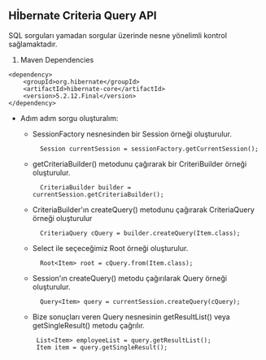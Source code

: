 ## Hİbernate Criteria Query API 
SQL sorguları yamadan sorgular üzerinde nesne yönelimli kontrol sağlamaktadır. 

1. Maven Dependencies

```
<dependency>
    <groupId>org.hibernate</groupId>
    <artifactId>hibernate-core</artifactId>   
    <version>5.2.12.Final</version>
</dependency>
```

+ Adım adım sorgu oluşturalım:
  + SessionFactory nesnesinden bir Session örneği oluşturulur.
           
          Session currentSession = sessionFactory.getCurrentSession();
            

  + getCriteriaBuilder() metodunu çağırarak bir CriteriBuilder örneği oluşturulur.
   
          CriteriaBuilder builder = currentSession.getCriteriaBuilder();
          
    
  + CriteriaBuilder'ın createQuery() metodunu çağırarak CriteriaQuery örneği oluşturulur
   
          CriteriaQuery cQuery = builder.createQuery(Item.class);
    
          
  + Select ile seçeceğimiz Root örneği oluşturulur.
   
          Root<Item> root = cQuery.from(Item.class);
          
  + Session'ın createQuery() metodu çağırılarak Query örneği oluşturulur.
   
          Query<Item> query = currentSession.createQuery(cQuery);        
          
   + Bize sonuçları veren Query nesnesinin getResultList() veya getSingleResult() metodu çağrılır.
   
          List<Item> employeeList = query.getResultList();
          Item item = query.getSingleResult();
